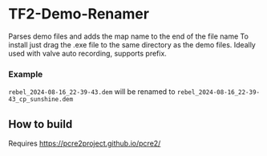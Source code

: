 # TF2-Demo-Renamer
Parses demo files and adds the map name to the end of the file name
To install just drag the .exe file to the same directory as the demo files. Ideally used with valve auto recording, supports prefix.
### Example
`rebel_2024-08-16_22-39-43.dem` will be renamed to `rebel_2024-08-16_22-39-43_cp_sunshine.dem`


## How to build
Requires https://pcre2project.github.io/pcre2/
